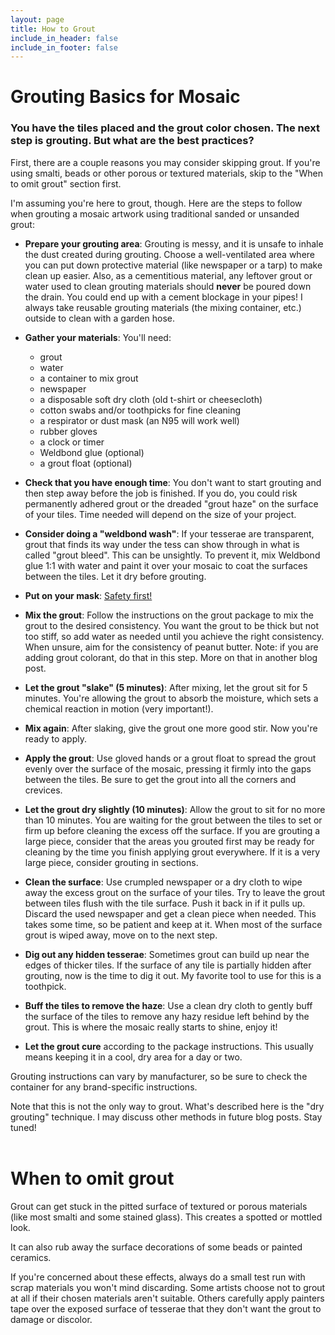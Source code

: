 ```yaml
---
layout: page
title: How to Grout
include_in_header: false
include_in_footer: false
---
```


# Grouting Basics for Mosaic 

### You have the tiles placed and the grout color chosen. The next step is grouting. But what are the best practices?

First, there are a couple reasons you may consider skipping grout. If you're using smalti, beads or other porous or textured materials, skip to the "When to omit grout" section first. 

I'm assuming you're here to grout, though. Here are the steps to follow when grouting a mosaic artwork using traditional sanded or unsanded grout:

* **Prepare your grouting area**: Grouting is messy, and it is unsafe to inhale the dust created during grouting. Choose a well-ventilated area where you can put down protective material (like newspaper or a tarp) to make clean up easier. Also, as a cementitious material, any leftover grout or water used to clean grouting materials should **never** be poured down the drain. You could end up with a cement blockage in your pipes! I always take reusable grouting materials (the mixing container, etc.) outside to clean with a garden hose. 

* **Gather your materials**: You'll need:
   - grout
   - water
   - a container to mix grout
   - newspaper 
   - a disposable soft dry cloth (old t-shirt or cheesecloth)
   - cotton swabs and/or toothpicks for fine cleaning 
   - a respirator or dust mask (an N95 will work well) 
   - rubber gloves
   - a clock or timer
   - Weldbond glue (optional)
   - a grout float (optional) 

* **Check that you have enough time**: You don't want to start grouting and then step away before the job is finished. If you do, you could risk permanently adhered grout or the dreaded "grout haze" on the surface of your tiles. Time needed will depend on the size of your project. 

* **Consider doing a "weldbond wash"**: If your tesserae are transparent, grout that finds its way under the tess can show through in what is called "grout bleed". This can be unsightly. To prevent it, mix Weldbond glue 1:1 with water and paint it over your mosaic to coat the surfaces between the tiles. Let it dry before grouting. 

* **Put on your mask**: [Safety first!](https://www.cancer.org.au/cancer-information/causes-and-prevention/workplace-cancer/silica-dust)

* **Mix the grout**: Follow the instructions on the grout package to mix the grout to the desired consistency. You want the grout to be thick but not too stiff, so add water as needed until you achieve the right consistency. When unsure, aim for the consistency of peanut butter. Note: if you are adding grout colorant, do that in this step. More on that in another blog post. 

* **Let the grout "slake" (5 minutes)**: After mixing, let the grout sit for 5 minutes. You're allowing the grout to absorb the moisture, which sets a chemical reaction in motion (very important!).

* **Mix again**: After slaking, give the grout one more good stir. Now you're ready to apply. 

* **Apply the grout**: Use gloved hands or a grout float to spread the grout evenly over the surface of the mosaic, pressing it firmly into the gaps between the tiles. Be sure to get the grout into all the corners and crevices.

* **Let the grout dry slightly (10 minutes)**: Allow the grout to sit for no more than 10 minutes. You are waiting for the grout between the tiles to set or firm up before cleaning the excess off the surface. If you are grouting a large piece, consider that the areas you grouted first may be ready for cleaning by the time you finish applying grout everywhere. If it is a very large piece, consider grouting in sections. 

* **Clean the surface**: Use crumpled newspaper or a dry cloth to wipe away the excess grout on the surface of your tiles. Try to leave the grout between tiles flush with the tile surface. Push it back in if it pulls up. Discard the used newspaper and get a clean piece when needed. This takes some time, so be patient and keep at it. When most of the surface grout is wiped away, move on to the next step. 

* **Dig out any hidden tesserae**: Sometimes grout can build up near the edges of thicker tiles. If the surface of any tile is partially hidden after grouting, now is the time to dig it out. My favorite tool to use for this is a toothpick. 

* **Buff the tiles to remove the haze**: Use a clean dry cloth to gently buff the surface of the tiles to remove any hazy residue left behind by the grout. This is where the mosaic really starts to shine, enjoy it! 

* **Let the grout cure** according to the package instructions. This usually means keeping it in a cool, dry area for a day or two. 

Grouting instructions can vary by manufacturer, so be sure to check the container for any brand-specific instructions. 

Note that this is not the only way to grout. What's described here is the "dry grouting" technique. I may discuss other methods in future blog posts. Stay tuned! 
<br>
<br>

# When to omit grout

Grout can get stuck in the pitted surface of textured or porous materials (like most smalti and some stained glass). This creates a spotted or mottled look. 

It can also rub away the surface decorations of some beads or painted ceramics. 

If you're concerned about these effects, always do a small test run with scrap materials you won't mind discarding. Some artists choose not to grout at all if their chosen materials aren't suitable. Others carefully apply painters tape over the exposed surface of tesserae that they don't want the grout to damage or discolor. 
<br>
<br>
